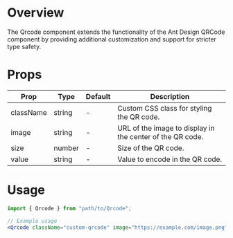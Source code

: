 # Overview

The Qrcode component extends the functionality of the Ant Design QRCode component by providing additional customization and support for stricter type safety.

# Props

| Prop      | Type   | Default | Description                                               |
| --------- | ------ | ------- | --------------------------------------------------------- |
| className | string | -       | Custom CSS class for styling the QR code.                 |
| image     | string | -       | URL of the image to display in the center of the QR code. |
| size      | number | -       | Size of the QR code.                                      |
| value     | string | -       | Value to encode in the QR code.                           |

# Usage

```jsx
import { Qrcode } from "path/to/Qrcode";

// Example usage
<Qrcode className="custom-qrcode" image="https://example.com/image.png" size={128} value="https://example.com" />;
```
